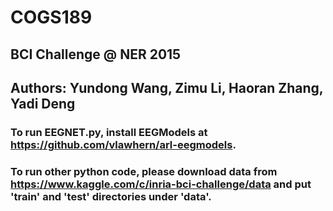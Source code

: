 # COGS189
## BCI Challenge @ NER 2015
## Authors: Yundong Wang, Zimu Li, Haoran Zhang, Yadi Deng

### To run EEGNET.py, install EEGModels at https://github.com/vlawhern/arl-eegmodels.
### To run other python code, please download data from https://www.kaggle.com/c/inria-bci-challenge/data and put 'train' and 'test' directories under 'data'. 

